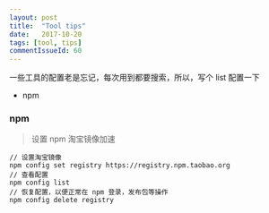 ```yaml
---
layout: post
title:  "Tool tips"
date:   2017-10-20
tags: [tool, tips]
commentIssueId: 60
---
```


一些工具的配置老是忘记，每次用到都要搜索，所以，写个 list 配置一下
* npm

### npm
> 设置 npm 淘宝镜像加速
```
// 设置淘宝镜像
npm config set registry https://registry.npm.taobao.org
// 查看配置
npm config list
// 恢复配置，以便正常在 npm 登录，发布包等操作
npm config delete registry
```
